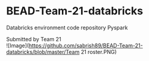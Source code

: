 # BEAD-Team-21-databricks
Databricks environment code repository Pyspark<br/>

Submitted by Team 21<br/>
![Image](https://github.com/sabrish89/BEAD-Team-21-databricks/blob/master/Team 21 roster.PNG)<br/>
